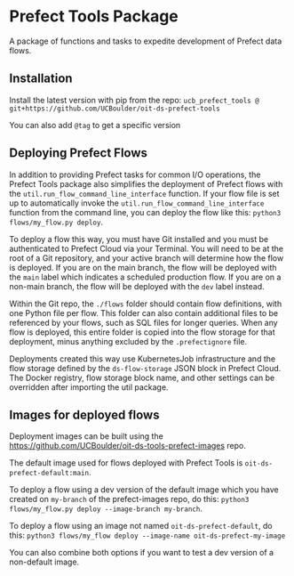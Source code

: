 # Prefect Tools Package

A package of functions and tasks to expedite development of Prefect data flows.

## Installation

Install the latest version with pip from the repo: `ucb_prefect_tools @ git+https://github.com/UCBoulder/oit-ds-prefect-tools`

You can also add `@tag` to get a specific version

## Deploying Prefect Flows

In addition to providing Prefect tasks for common I/O operations, the Prefect Tools package also simplifies the deployment of Prefect flows with the `util.run_flow_command_line_interface` function. If your flow file is set up to automatically invoke the `util.run_flow_command_line_interface` function from the command line, you can deploy the flow like this: `python3 flows/my_flow.py deploy`.

To deploy a flow this way, you must have Git installed and you must be authenticated to Prefect Cloud via your Terminal. You will need to be at the root of a Git repository, and your active branch will determine how the flow is deployed. If you are on the main branch, the flow will be deployed with the `main` label which indicates a scheduled production flow. If you are on a non-main branch, the flow will be deployed with the `dev` label instead.

Within the Git repo, the `./flows` folder should contain flow definitions, with one Python file per flow. This folder can also contain additional files to be referenced by your flows, such as SQL files for longer queries. When any flow is deployed, this entire folder is copied into the flow storage for that deployment, minus anything excluded by the `.prefectignore` file.

Deployments created this way use KubernetesJob infrastructure and the flow storage defined by the `ds-flow-storage` JSON block in Prefect Cloud. The Docker registry, flow storage block name, and other settings can be overridden after importing the util package.

## Images for deployed flows

Deployment images can be built using the https://github.com/UCBoulder/oit-ds-tools-prefect-images repo.

The default image used for flows deployed with Prefect Tools is `oit-ds-prefect-default:main`.

To deploy a flow using a dev version of the default image which you have created on `my-branch` of the prefect-images repo, do this: `python3 flows/my_flow.py deploy --image-branch my-branch`.

To deploy a flow using an image not named `oit-ds-prefect-default`, do this: `python3 flows/my_flow deploy --image-name oit-ds-prefect-my-image`

You can also combine both options if you want to test a dev version of a non-default image.
